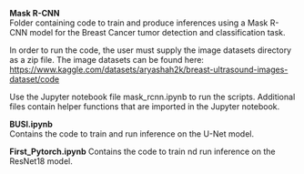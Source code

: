 **Mask R-CNN**  
Folder containing code to train and produce inferences using a Mask R-CNN model for the Breast Cancer tumor detection and classification task.

In order to run the code, the user must supply the image datasets directory as a zip file. The image datasets can be found here: https://www.kaggle.com/datasets/aryashah2k/breast-ultrasound-images-dataset/code   

Use the Jupyter notebook file mask_rcnn.ipynb to run the scripts. Additional files contain helper functions that are imported in the Jupyter notebook.

**BUSI.ipynb**  
Contains the code to train and run inference on the U-Net model.

**First_Pytorch.ipynb**
Contains the code to train nd run inference on the ResNet18 model.
